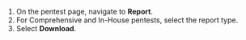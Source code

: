 1. On the pentest page, navigate to **Report**.
2. For Comprehensive and In-House pentests, select the report type.
3. Select **Download**.
